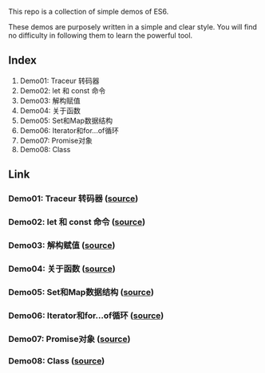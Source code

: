 This repo is a collection of simple demos of ES6.

These demos are purposely written in a simple and clear style. You will find no difficulty in following them to learn the powerful tool.

## Index
1. Demo01: Traceur 转码器
1. Demo02: let 和 const 命令
1. Demo03: 解构赋值
1. Demo04: 关于函数
1. Demo05: Set和Map数据结构
1. Demo06: Iterator和for...of循环
1. Demo07: Promise对象
1. Demo08: Class

## Link
### Demo01: Traceur 转码器  ([source](https://github.com/lianggzone/ecmascript6-demos/tree/master/demo01))
### Demo02: let 和 const 命令 ([source](https://github.com/lianggzone/ecmascript6-demos/tree/master/demo02))
### Demo03: 解构赋值 ([source](https://github.com/lianggzone/ecmascript6-demos/tree/master/demo03))
### Demo04: 关于函数 ([source](https://github.com/lianggzone/ecmascript6-demos/tree/master/demo04))
### Demo05: Set和Map数据结构 ([source](https://github.com/lianggzone/ecmascript6-demos/tree/master/demo05))
### Demo06: Iterator和for...of循环 ([source](https://github.com/lianggzone/ecmascript6-demos/tree/master/demo06))
### Demo07: Promise对象 ([source](https://github.com/lianggzone/ecmascript6-demos/tree/master/demo07))
### Demo08: Class ([source](https://github.com/lianggzone/ecmascript6-demos/tree/master/demo08))
